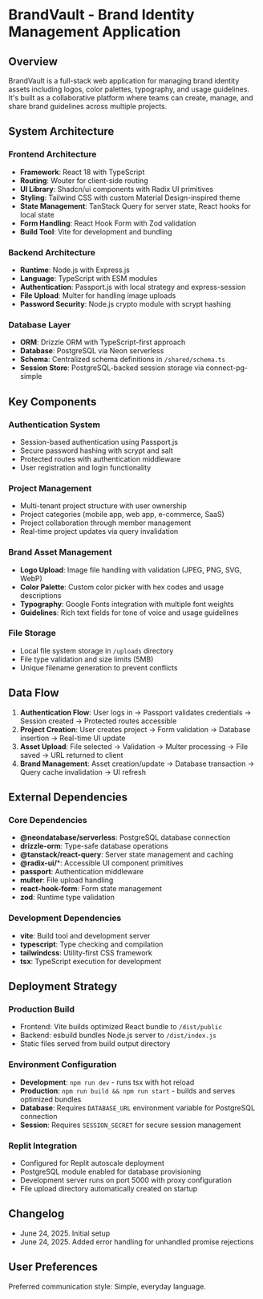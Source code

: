 # BrandVault - Brand Identity Management Application

## Overview

BrandVault is a full-stack web application for managing brand identity assets including logos, color palettes, typography, and usage guidelines. It's built as a collaborative platform where teams can create, manage, and share brand guidelines across multiple projects.

## System Architecture

### Frontend Architecture
- **Framework**: React 18 with TypeScript
- **Routing**: Wouter for client-side routing
- **UI Library**: Shadcn/ui components with Radix UI primitives
- **Styling**: Tailwind CSS with custom Material Design-inspired theme
- **State Management**: TanStack Query for server state, React hooks for local state
- **Form Handling**: React Hook Form with Zod validation
- **Build Tool**: Vite for development and bundling

### Backend Architecture
- **Runtime**: Node.js with Express.js
- **Language**: TypeScript with ESM modules
- **Authentication**: Passport.js with local strategy and express-session
- **File Upload**: Multer for handling image uploads
- **Password Security**: Node.js crypto module with scrypt hashing

### Database Layer
- **ORM**: Drizzle ORM with TypeScript-first approach
- **Database**: PostgreSQL via Neon serverless
- **Schema**: Centralized schema definitions in `/shared/schema.ts`
- **Session Store**: PostgreSQL-backed session storage via connect-pg-simple

## Key Components

### Authentication System
- Session-based authentication using Passport.js
- Secure password hashing with scrypt and salt
- Protected routes with authentication middleware
- User registration and login functionality

### Project Management
- Multi-tenant project structure with user ownership
- Project categories (mobile app, web app, e-commerce, SaaS)
- Project collaboration through member management
- Real-time project updates via query invalidation

### Brand Asset Management
- **Logo Upload**: Image file handling with validation (JPEG, PNG, SVG, WebP)
- **Color Palette**: Custom color picker with hex codes and usage descriptions
- **Typography**: Google Fonts integration with multiple font weights
- **Guidelines**: Rich text fields for tone of voice and usage guidelines

### File Storage
- Local file system storage in `/uploads` directory
- File type validation and size limits (5MB)
- Unique filename generation to prevent conflicts

## Data Flow

1. **Authentication Flow**: User logs in → Passport validates credentials → Session created → Protected routes accessible
2. **Project Creation**: User creates project → Form validation → Database insertion → Real-time UI update
3. **Asset Upload**: File selected → Validation → Multer processing → File saved → URL returned to client
4. **Brand Management**: Asset creation/update → Database transaction → Query cache invalidation → UI refresh

## External Dependencies

### Core Dependencies
- **@neondatabase/serverless**: PostgreSQL database connection
- **drizzle-orm**: Type-safe database operations
- **@tanstack/react-query**: Server state management and caching
- **@radix-ui/***: Accessible UI component primitives
- **passport**: Authentication middleware
- **multer**: File upload handling
- **react-hook-form**: Form state management
- **zod**: Runtime type validation

### Development Dependencies
- **vite**: Build tool and development server
- **typescript**: Type checking and compilation
- **tailwindcss**: Utility-first CSS framework
- **tsx**: TypeScript execution for development

## Deployment Strategy

### Production Build
- Frontend: Vite builds optimized React bundle to `/dist/public`
- Backend: esbuild bundles Node.js server to `/dist/index.js`
- Static files served from build output directory

### Environment Configuration
- **Development**: `npm run dev` - runs tsx with hot reload
- **Production**: `npm run build && npm run start` - builds and serves optimized bundles
- **Database**: Requires `DATABASE_URL` environment variable for PostgreSQL connection
- **Session**: Requires `SESSION_SECRET` for secure session management

### Replit Integration
- Configured for Replit autoscale deployment
- PostgreSQL module enabled for database provisioning
- Development server runs on port 5000 with proxy configuration
- File upload directory automatically created on startup

## Changelog
- June 24, 2025. Initial setup
- June 24, 2025. Added error handling for unhandled promise rejections

## User Preferences

Preferred communication style: Simple, everyday language.